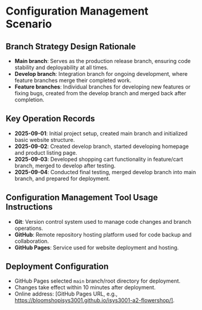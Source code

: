 # Configuration Management Scenario

## Branch Strategy Design Rationale
- **Main branch**: Serves as the production release branch, ensuring code stability and deployability at all times.
- **Develop branch**: Integration branch for ongoing development, where feature branches merge their completed work.
- **Feature branches**: Individual branches for developing new features or fixing bugs, created from the develop branch and merged back after completion.

## Key Operation Records
- **2025-09-01**: Initial project setup, created main branch and initialized basic website structure.
- **2025-09-02**: Created develop branch, started developing homepage and product listing page.
- **2025-09-03**: Developed shopping cart functionality in feature/cart branch, merged to develop after testing.
- **2025-09-04**: Conducted final testing, merged develop branch into main branch, and prepared for deployment.

## Configuration Management Tool Usage Instructions
- **Git**: Version control system used to manage code changes and branch operations.
- **GitHub**: Remote repository hosting platform used for code backup and collaboration.
- **GitHub Pages**: Service used for website deployment and hosting.

## Deployment Configuration
- GitHub Pages selected `main` branch/root directory for deployment.
- Changes take effect within 10 minutes after deployment.
- Online address: [GitHub Pages URL, e.g., https://bloomshopisys3001.github.io/isys3001-a2-flowershop/].